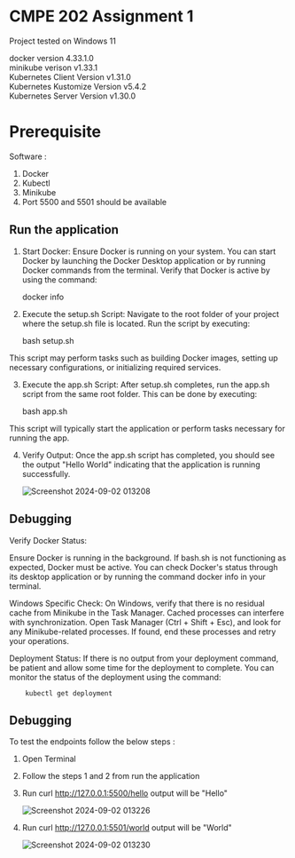 
# CMPE 202 Assignment 1 


Project tested on Windows 11 

docker version 4.33.1.0     
minikube verison v1.33.1        
Kubernetes Client Version v1.31.0       
Kubernetes Kustomize Version v5.4.2     
Kubernetes Server Version v1.30.0




# Prerequisite
Software : 
1. Docker
2. Kubectl
3. Minikube
4. Port 5500 and 5501 should be available





## Run the application

1. Start Docker:
Ensure Docker is running on your system. You can start Docker by launching the Docker Desktop application or by running Docker commands from the terminal. Verify that Docker is active by using the command:

    docker info

2. Execute the setup.sh Script:
Navigate to the root folder of your project where the setup.sh file is located. Run the script by executing:

    bash setup.sh

This script may perform tasks such as building Docker images, setting up necessary configurations, or initializing required services.

3. Execute the app.sh Script:
After setup.sh completes, run the app.sh script from the same root folder. This can be done by executing:

    bash app.sh

This script will typically start the application or perform tasks necessary for running the app.

4. Verify Output:
Once the app.sh script has completed, you should see the output "Hello World" indicating that the application is running successfully.

    ![Screenshot 2024-09-02 013208](https://github.com/user-attachments/assets/513ed5c6-518e-4a02-ac1f-08b9b6cc6143)

    
## Debugging

Verify Docker Status:

Ensure Docker is running in the background. If bash.sh is not functioning as expected, Docker must be active. You can check Docker's status through its desktop application or by running the command docker info in your terminal.

Windows Specific Check:
On Windows, verify that there is no residual cache from Minikube in the Task Manager. Cached processes can interfere with synchronization. Open Task Manager (Ctrl + Shift + Esc), and look for any Minikube-related processes. If found, end these processes and retry your operations.

Deployment Status:
If there is no output from your deployment command, be patient and allow some time for the deployment to complete. You can monitor the status of the deployment using the command:

        kubectl get deployment
## Debugging

To test the endpoints follow the below steps :
1. Open Terminal 
2. Follow the steps 1 and 2 from run the application
3. Run curl http://127.0.0.1:5500/hello output will be "Hello"

    ![Screenshot 2024-09-02 013226](https://github.com/user-attachments/assets/cf7ce32a-d8fd-4e37-9b17-f91da2af4130)


4. Run curl http://127.0.0.1:5501/world output will be "World"
   
   ![Screenshot 2024-09-02 013230](https://github.com/user-attachments/assets/b34aaa9a-113a-4e6e-8bd5-537d27784a15)

